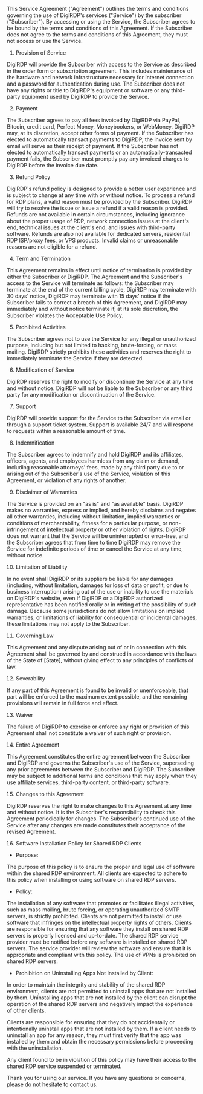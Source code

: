 This Service Agreement ("Agreement") outlines the terms and conditions governing the use of DigiRDP's services ("Service") by the subscriber ("Subscriber"). By accessing or using the Service, the Subscriber agrees to be bound by the terms and conditions of this Agreement. If the Subscriber does not agree to the terms and conditions of this Agreement, they must not access or use the Service.

1. Provision of Service

DigiRDP will provide the Subscriber with access to the Service as described in the order form or subscription agreement. This includes maintenance of the hardware and network infrastructure necessary for Internet connection and a password for authentication during use. The Subscriber does not have any rights or title to DigiRDP's equipment or software or any third-party equipment used by DigiRDP to provide the Service.

2. Payment

The Subscriber agrees to pay all fees invoiced by DigiRDP via PayPal, Bitcoin, credit card, Perfect Money, Moneybookers, or WebMoney. DigiRDP may, at its discretion, accept other forms of payment. If the Subscriber has elected to automatically transact payments to DigiRDP, the invoice sent by email will serve as their receipt of payment. If the Subscriber has not elected to automatically transact payments or an automatically-transacted payment fails, the Subscriber must promptly pay any invoiced charges to DigiRDP before the invoice due date.

3. Refund Policy

DigiRDP's refund policy is designed to provide a better user experience and is subject to change at any time with or without notice. To process a refund for RDP plans, a valid reason must be provided by the Subscriber. DigiRDP will try to resolve the issue or issue a refund if a valid reason is provided. Refunds are not available in certain circumstances, including ignorance about the proper usage of RDP, network connection issues at the client's end, technical issues at the client's end, and issues with third-party software. Refunds are also not available for dedicated servers, residential RDP ISP/proxy fees, or VPS products. Invalid claims or unreasonable reasons are not eligible for a refund.

4. Term and Termination

This Agreement remains in effect until notice of termination is provided by either the Subscriber or DigiRDP. The Agreement and the Subscriber's access to the Service will terminate as follows: the Subscriber may terminate at the end of the current billing cycle, DigiRDP may terminate with 30 days' notice, DigiRDP may terminate with 15 days' notice if the Subscriber fails to correct a breach of this Agreement, and DigiRDP may immediately and without notice terminate if, at its sole discretion, the Subscriber violates the Acceptable Use Policy.

5. Prohibited Activities

The Subscriber agrees not to use the Service for any illegal or unauthorized purpose, including but not limited to hacking, brute-forcing, or mass mailing. DigiRDP strictly prohibits these activities and reserves the right to immediately terminate the Service if they are detected.


6. Modification of Service

DigiRDP reserves the right to modify or discontinue the Service at any time and without notice. DigiRDP will not be liable to the Subscriber or any third party for any modification or discontinuation of the Service.

7. Support

DigiRDP will provide support for the Service to the Subscriber via email or through a support ticket system. Support is available 24/7 and will respond to requests within a reasonable amount of time.

8. Indemnification

The Subscriber agrees to indemnify and hold DigiRDP and its affiliates, officers, agents, and employees harmless from any claim or demand, including reasonable attorneys' fees, made by any third party due to or arising out of the Subscriber's use of the Service, violation of this Agreement, or violation of any rights of another.

9. Disclaimer of Warranties

The Service is provided on an "as is" and "as available" basis. DigiRDP makes no warranties, express or implied, and hereby disclaims and negates all other warranties, including without limitation, implied warranties or conditions of merchantability, fitness for a particular purpose, or non-infringement of intellectual property or other violation of rights. DigiRDP does not warrant that the Service will be uninterrupted or error-free, and the Subscriber agrees that from time to time DigiRDP may remove the Service for indefinite periods of time or cancel the Service at any time, without notice.

10. Limitation of Liability

In no event shall DigiRDP or its suppliers be liable for any damages (including, without limitation, damages for loss of data or profit, or due to business interruption) arising out of the use or inability to use the materials on DigiRDP's website, even if DigiRDP or a DigiRDP authorized representative has been notified orally or in writing of the possibility of such damage. Because some jurisdictions do not allow limitations on implied warranties, or limitations of liability for consequential or incidental damages, these limitations may not apply to the Subscriber.

11. Governing Law

This Agreement and any dispute arising out of or in connection with this Agreement shall be governed by and construed in accordance with the laws of the State of [State], without giving effect to any principles of conflicts of law.

12. Severability

If any part of this Agreement is found to be invalid or unenforceable, that part will be enforced to the maximum extent possible, and the remaining provisions will remain in full force and effect.

13. Waiver

The failure of DigiRDP to exercise or enforce any right or provision of this Agreement shall not constitute a waiver of such right or provision.

14. Entire Agreement

This Agreement constitutes the entire agreement between the Subscriber and DigiRDP and governs the Subscriber's use of the Service, superseding any prior agreements between the Subscriber and DigiRDP. The Subscriber may be subject to additional terms and conditions that may apply when they use affiliate services, third-party content, or third-party software.

15. Changes to this Agreement

DigiRDP reserves the right to make changes to this Agreement at any time and without notice. It is the Subscriber's responsibility to check this Agreement periodically for changes. The Subscriber's continued use of the Service after any changes are made constitutes their acceptance of the revised Agreement.

16. Software Installation Policy for Shared RDP Clients

- Purpose:

The purpose of this policy is to ensure the proper and legal use of software within the shared RDP environment. All clients are expected to adhere to this policy when installing or using software on shared RDP servers.

- Policy:

The installation of any software that promotes or facilitates illegal activities, such as mass mailing, brute forcing, or operating unauthorized SMTP servers, is strictly prohibited.
Clients are not permitted to install or use software that infringes on the intellectual property rights of others.
Clients are responsible for ensuring that any software they install on shared RDP servers is properly licensed and up-to-date.
The shared RDP service provider must be notified before any software is installed on shared RDP servers. The service provider will review the software and ensure that it is appropriate and compliant with this policy. The use of VPNs is prohibited on shared RDP servers.

- Prohibition on Uninstalling Apps Not Installed by Client:

In order to maintain the integrity and stability of the shared RDP environment, clients are not permitted to uninstall apps that are not installed by them. Uninstalling apps that are not installed by the client can disrupt the operation of the shared RDP servers and negatively impact the experience of other clients.

Clients are responsible for ensuring that they do not accidentally or intentionally uninstall apps that are not installed by them. If a client needs to uninstall an app for any reason, they must first verify that the app was installed by them and obtain the necessary permissions before proceeding with the uninstallation.

Any client found to be in violation of this policy may have their access to the shared RDP service suspended or terminated.


Thank you for using our service. If you have any questions or concerns, please do not hesitate to contact us.